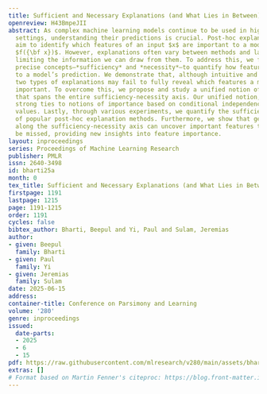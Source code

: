 ```yaml
---
title: Sufficient and Necessary Explanations (and What Lies in Between)
openreview: H43BmpeJII
abstract: As complex machine learning models continue to be used in high-stakes decision
  settings, understanding their predictions is crucial. Post-hoc explanation methods
  aim to identify which features of an input $x$ are important to a model’s prediction
  $f({\bf x})$. However, explanations often vary between methods and lack clarity,
  limiting the information we can draw from them. To address this, we formalize two
  precise concepts—*sufficiency* and *necessity*—to quantify how features contribute
  to a model’s prediction. We demonstrate that, although intuitive and simple, these
  two types of explanations may fail to fully reveal which features a model deems
  important. To overcome this, we propose and study a unified notion of importance
  that spans the entire sufficiency-necessity axis. Our unified notion, we show, has
  strong ties to notions of importance based on conditional independence and Shapley
  values. Lastly, through various experiments, we quantify the sufficiency and necessity
  of popular post-hoc explanation methods. Furthermore, we show that generating explanations
  along the sufficiency-necessity axis can uncover important features that may otherwise
  be missed, providing new insights into feature importance.
layout: inproceedings
series: Proceedings of Machine Learning Research
publisher: PMLR
issn: 2640-3498
id: bharti25a
month: 0
tex_title: Sufficient and Necessary Explanations (and What Lies in Between)
firstpage: 1191
lastpage: 1215
page: 1191-1215
order: 1191
cycles: false
bibtex_author: Bharti, Beepul and Yi, Paul and Sulam, Jeremias
author:
- given: Beepul
  family: Bharti
- given: Paul
  family: Yi
- given: Jeremias
  family: Sulam
date: 2025-06-15
address:
container-title: Conference on Parsimony and Learning
volume: '280'
genre: inproceedings
issued:
  date-parts:
  - 2025
  - 6
  - 15
pdf: https://raw.githubusercontent.com/mlresearch/v280/main/assets/bharti25a/bharti25a.pdf
extras: []
# Format based on Martin Fenner's citeproc: https://blog.front-matter.io/posts/citeproc-yaml-for-bibliographies/
---
```

